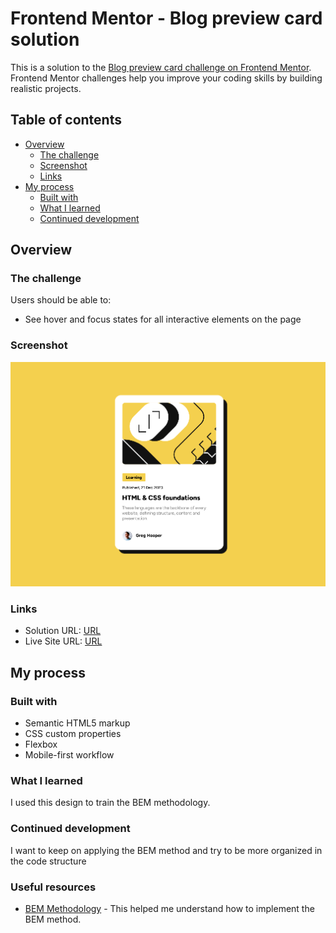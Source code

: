 # Frontend Mentor - Blog preview card solution

This is a solution to the [Blog preview card challenge on Frontend Mentor](https://www.frontendmentor.io/challenges/blog-preview-card-ckPaj01IcS). Frontend Mentor challenges help you improve your coding skills by building realistic projects. 

## Table of contents

- [Overview](#overview)
  - [The challenge](#the-challenge)
  - [Screenshot](#screenshot)
  - [Links](#links)
- [My process](#my-process)
  - [Built with](#built-with)
  - [What I learned](#what-i-learned)
  - [Continued development](#continued-development)

## Overview

### The challenge

Users should be able to:

- See hover and focus states for all interactive elements on the page

### Screenshot

![Blog preview card challenge screenshot](./assets/images/Screenshot.png)

### Links

- Solution URL: [URL](https://your-solution-url.com)
- Live Site URL: [URL](https://your-live-site-url.com)

## My process

### Built with

- Semantic HTML5 markup
- CSS custom properties
- Flexbox
- Mobile-first workflow

### What I learned

I used this design to train the BEM methodology.

### Continued development

I want to keep on applying the BEM method and try to be more organized in the code structure

### Useful resources

- [BEM Methodology](https://en.bem.info/methodology/quick-start/) - This helped me understand how to implement the BEM method.
